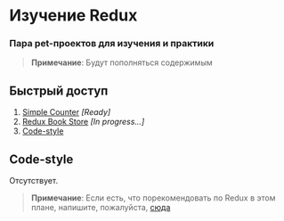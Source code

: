 # Изучение Redux

### **Пара pet-проектов для изучения и практики**
> **Примечание**: Будут пополняться содержимым

## **Быстрый доступ**

  1. [Simple Counter](https://github.com/addCoffee/react-redux-bura/tree/master/counter) *[Ready]*
  1. [Redux Book Store](https://github.com/addCoffee/react-redux-bura/tree/master/re-store) *[In progress...]*
  1. [Code-style](#code-style)

## **Code-style**

Отсутствует.
> **Примечание**: Если есть, что порекомендовать по Redux в этом плане, напишите, пожалуйста, [сюда](https://t.me/anchoronly)
